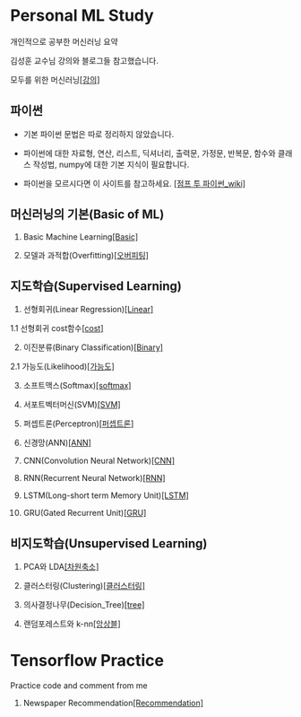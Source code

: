 # Personal ML Study
개인적으로 공부한 머신러닝 요약


김성훈 교수님 강의와 블로그들 참고했습니다.


모두를 위한 머신러닝[[강의]](http://hunkim.github.io/ml/)

## 파이썬
  - 기본 파이썬 문법은 따로 정리하지 않았습니다.
  
  
  - 파이썬에 대한 자료형, 연산, 리스트, 딕셔너리, 출력문, 가정문, 반복문, 함수와 클래스 작성법, numpy에 대한 기본 지식이 필요합니다.
  
  
  - 파이썬을 모르시다면 이 사이트를 참고하세요. [[점프 투 파이썬_wiki]](https://wikidocs.net/book/1)
 

## 머신러닝의 기본(Basic of ML)
1. Basic Machine Learning[[Basic]](https://nbviewer.jupyter.org/gist/gihyunkim/f790c2ab871dae5628543b3e5a4b2146)


2. 모델과 과적합(Overfitting)[[오버피팅]](https://nbviewer.jupyter.org/gist/gihyunkim/c8115f589813f0a6c4996e8409df42c8)

## 지도학습(Supervised Learning)
1. 선형회귀(Linear Regression)[[Linear]](https://nbviewer.jupyter.org/gist/gihyunkim/8c035f57926feac5a023260f5654b281/02_lin_regression.ipynb)


  1.1 선형회귀 cost함수[[cost]](https://nbviewer.jupyter.org/gist/gihyunkim/8c035f57926feac5a023260f5654b281/03_linear_cost.ipynb)


2. 이진분류(Binary Classification)[[Binary]](https://nbviewer.jupyter.org/gist/gihyunkim/fd3b0b74baea040d30fd11f9892e2e25)


  2.1 가능도(Likelihood)[[가능도]](https://nbviewer.jupyter.org/gist/gihyunkim/55cf023ad00a9d18b794ed060930220e)


3. 소프트맥스(Softmax)[[softmax]](https://nbviewer.jupyter.org/gist/gihyunkim/7008615c20206c59cdb35ad76779c4a3)


4. 서포트벡터머신(SVM)[[SVM]](https://nbviewer.jupyter.org/gist/gihyunkim/c7d2b6839d81ad84ba705c93c192e929)


5. 퍼셉트론(Perceptron)[[퍼셉트론]](https://nbviewer.jupyter.org/gist/gihyunkim/aae72867b0b94a825b0714787b2fd3f0)


6. 신경망(ANN)[[ANN]](https://nbviewer.jupyter.org/gist/gihyunkim/c6dc85a6707da110c09bc5f2238f8289)


7. CNN(Convolution Neural Network)[[CNN]](https://nbviewer.jupyter.org/gist/gihyunkim/4cfa13019f7b4c97ba0a1c55499865d5)


8. RNN(Recurrent Neural Network)[[RNN]](https://nbviewer.jupyter.org/gist/gihyunkim/fa4a27badc03103e314a75b6d189590d)


9. LSTM(Long-short term Memory Unit)[[LSTM]](https://nbviewer.jupyter.org/gist/gihyunkim/7948c71fa43b8eed9cdc034852f93333)



10. GRU(Gated Recurrent Unit)[[GRU]](https://nbviewer.jupyter.org/gist/gihyunkim/a544a5f122ad629558461997da7708bb)



## 비지도학습(Unsupervised Learning)
1. PCA와 LDA[[차원축소]](https://nbviewer.jupyter.org/gist/gihyunkim/71d7578ae0040b4484a115975dc00211)


2. 클러스터링(Clustering)[[클러스터링]](https://nbviewer.jupyter.org/gist/gihyunkim/bddbd19deb5feb7b02f57b378edfe202)


3. 의사결정나무(Decision_Tree)[[tree]](https://nbviewer.jupyter.org/gist/gihyunkim/86e57362ff70c9805bdd793d1a40421a)


4. 랜덤포레스트와 k-nn[[앙상블]](https://nbviewer.jupyter.org/gist/gihyunkim/9f5b51e37c8000e780ac4e57315ec5ad)


# Tensorflow Practice
Practice code and comment from me


1. Newspaper Recommendation[[Recommendation]](https://nbviewer.jupyter.org/gist/gihyunkim/f734364186a04c8458933fee748a2ec1)
